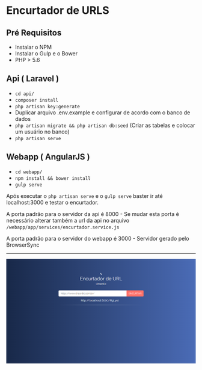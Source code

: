 # Encurtador de URLS

## Pré Requisitos
* Instalar o NPM
* Instalar o Gulp e o Bower
* PHP > 5.6

## Api ( Laravel )
* ``` cd api/ ```
* ``` composer install ```
* ``` php artisan key:generate ```
* Duplicar arquivo .env.example e configurar de acordo com o banco de dados
* ``` php artisan migrate && php artisan db:seed ``` (Criar as tabelas e colocar um usuário no banco)
* ``` php artisan serve ```

## Webapp ( AngularJS )
* ```cd webapp/```
* ``` npm install && bower install ```
* ``` gulp serve ```


Após executar o ``` php artisan serve ``` e o ``` gulp serve ``` baster ir até localhost:3000 e testar o encurtador.

A porta padrão para o servidor da api é 8000 - Se mudar esta porta é necessário alterar também a url da api no arquivo ```/webapp/app/services/encurtador.service.js```

A porta padrão para o servidor do webapp é 3000 - Servidor gerado pelo BrowserSync

---
![Encurtador1](https://github.com/guiassemany/encurtador-url/blob/master/Docs/pic1.png?raw=true)
